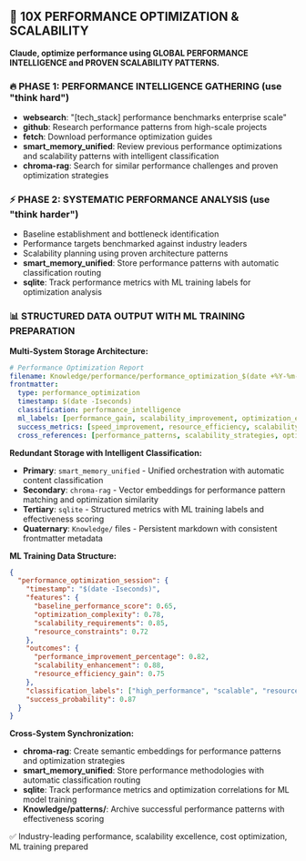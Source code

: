 ## 🚀 10X PERFORMANCE OPTIMIZATION & SCALABILITY
**Claude, optimize performance using GLOBAL PERFORMANCE INTELLIGENCE and PROVEN SCALABILITY PATTERNS.**

### 🔥 **PHASE 1: PERFORMANCE INTELLIGENCE GATHERING** (use "think hard")
- **websearch**: "[tech_stack] performance benchmarks enterprise scale"
- **github**: Research performance patterns from high-scale projects
- **fetch**: Download performance optimization guides
- **smart_memory_unified**: Review previous performance optimizations and scalability patterns with intelligent classification
- **chroma-rag**: Search for similar performance challenges and proven optimization strategies

### ⚡ **PHASE 2: SYSTEMATIC PERFORMANCE ANALYSIS** (use "think harder")
- Baseline establishment and bottleneck identification
- Performance targets benchmarked against industry leaders
- Scalability planning using proven architecture patterns
- **smart_memory_unified**: Store performance patterns with automatic classification routing
- **sqlite**: Track performance metrics with ML training labels for optimization analysis

### 📊 **STRUCTURED DATA OUTPUT WITH ML TRAINING PREPARATION**

**Multi-System Storage Architecture:**
```yaml
# Performance Optimization Report
filename: Knowledge/performance/performance_optimization_$(date +%Y-%m-%d_%H-%M-%S).md
frontmatter:
  type: performance_optimization
  timestamp: $(date -Iseconds)
  classification: performance_intelligence
  ml_labels: [performance_gain, scalability_improvement, optimization_effectiveness]
  success_metrics: [speed_improvement, resource_efficiency, scalability_score]
  cross_references: [performance_patterns, scalability_strategies, optimization_techniques]
```

**Redundant Storage with Intelligent Classification:**
- **Primary**: `smart_memory_unified` - Unified orchestration with automatic content classification
- **Secondary**: `chroma-rag` - Vector embeddings for performance pattern matching and optimization similarity
- **Tertiary**: `sqlite` - Structured metrics with ML training labels and effectiveness scoring
- **Quaternary**: `Knowledge/` files - Persistent markdown with consistent frontmatter metadata

**ML Training Data Structure:**
```json
{
  "performance_optimization_session": {
    "timestamp": "$(date -Iseconds)",
    "features": {
      "baseline_performance_score": 0.65,
      "optimization_complexity": 0.78,
      "scalability_requirements": 0.85,
      "resource_constraints": 0.72
    },
    "outcomes": {
      "performance_improvement_percentage": 0.82,
      "scalability_enhancement": 0.88,
      "resource_efficiency_gain": 0.75
    },
    "classification_labels": ["high_performance", "scalable", "resource_efficient"],
    "success_probability": 0.87
  }
}
```

**Cross-System Synchronization:**
- **chroma-rag**: Create semantic embeddings for performance patterns and optimization strategies
- **smart_memory_unified**: Store performance methodologies with automatic classification routing
- **sqlite**: Track performance metrics and optimization correlations for ML model training
- **Knowledge/patterns/**: Archive successful performance patterns with effectiveness scoring

✅ Industry-leading performance, scalability excellence, cost optimization, ML training prepared
